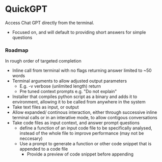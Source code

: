 # QuickGPT
Access Chat GPT directly from the terminal.
- Focused on, and will default to providing short answers for simple questions
### Roadmap
In rough order of targeted completion
- Inline call from terminal with no flags returning answer limited to ~50 words
- Terminal arguments to allow adjusted output parameters
    - E.g. -v verbose (unlimited length) return
    - Pre tuned context prompts e.g. "Do not explain"
- Installer that compiles python script as a binary and adds it to environment, allowing it to be called from anywhere in the system
- Take text files as input, or output
- Allow expanded/ continous interaction, either through successive inline terminal calls or in an interative mode, to allow contigous conversations
- Take code files as input context, and answer prompt questions
    - define a function of an input code file to be specifically analysed, instead of the whole file to improve performance (may not be neccesary)
    - Use a prompt to generate a function or other code snippet that is appended to a code file
        - Provide a preview of code snippet before appending
